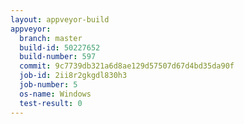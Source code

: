 ```yaml
---
layout: appveyor-build
appveyor:
  branch: master
  build-id: 50227652
  build-number: 597
  commit: 9c7739db321a6d8ae129d57507d67d4bd35da90f
  job-id: 2ii8r2gkgdl830h3
  job-number: 5
  os-name: Windows
  test-result: 0
---
```

